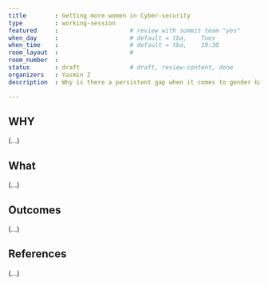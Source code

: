 ```yaml
---
title        : Getting more women in Cyber-security
type         : working-session
featured     :                    # review with summit team "yes"
when_day     :                    # default = tba,    Tues
when_time    :                    # default = tba,    19:30
room_layout  :                    #
room_number  :
status       : draft              # draft, review-content, done
organizers   : Yasmin Z
description  : Why is there a persistent gap when it comes to gender balance in security? How can we as security professionals ensure there is a fair chance and representation for all?

---
```


## WHY

(...)

## What

(...)

## Outcomes

(...)

## References

(...)
